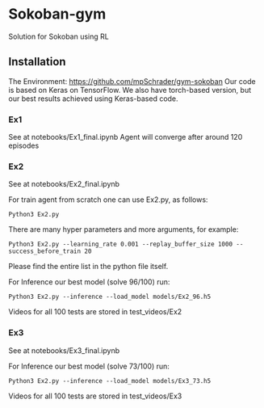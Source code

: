# Sokoban-gym
Solution for Sokoban using RL

## Installation
The Environment: https://github.com/mpSchrader/gym-sokoban
Our code is based on Keras on TensorFlow. We also have torch-based version, but our best results achieved using Keras-based code.

### Ex1
See at notebooks/Ex1_final.ipynb
Agent will converge after around 120 episodes

### Ex2
See at notebooks/Ex2_final.ipynb

For train agent from scratch one can use Ex2.py, as follows:
```
Python3 Ex2.py
```

There are many hyper parameters and more arguments, for example:
```
Python3 Ex2.py --learning_rate 0.001 --replay_buffer_size 1000 --success_before_train 20
```
Please find the entire list in the python file itself.

For Inference our best model (solve 96/100) run:
```
Python3 Ex2.py --inference --load_model models/Ex2_96.h5
```
Videos for all 100 tests are stored in test_videos/Ex2

### Ex3
See at notebooks/Ex3_final.ipynb

For Inference our best model (solve 73/100) run:
```
Python3 Ex2.py --inference --load_model models/Ex3_73.h5
```
Videos for all 100 tests are stored in test_videos/Ex3
